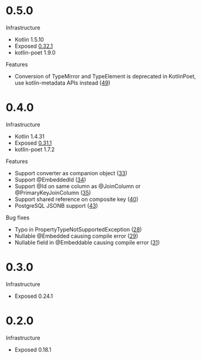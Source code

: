 # 0.5.0
Infrastructure
* Kotlin 1.5.10
* Exposed [0.32.1](https://github.com/JetBrains/Exposed/releases/tag/0.32.1)
* kotlin-poet 1.9.0

Features
* Conversion of TypeMirror and TypeElement is deprecated in KotlinPoet, use kotlin-metadata APIs instead ([49](https://github.com/TouK/krush/issues/49))

# 0.4.0
Infrastructure
* Kotlin 1.4.31
* Exposed [0.31.1](https://github.com/JetBrains/Exposed/releases/tag/0.31.1)
* kotlin-poet 1.7.2

Features
* Support converter as companion object ([33](https://github.com/TouK/krush/issues/33))
* Support @EmbeddedId ([34](https://github.com/TouK/krush/issues/34]))
* Support @Id on same column as @JoinColumn or @PrimaryKeyJoinColumn ([35](https://github.com/TouK/krush/issues/35))
* Support shared reference on composite key ([40](https://github.com/TouK/krush/issues/40))
* PostgreSQL JSONB support ([43](https://github.com/TouK/krush/issues/43))

Bug fixes
* Typo in PropertyTypeNotSupportedException ([28](https://github.com/TouK/krush/issues/27))
* Nullable @Embedded causing compile error ([29](https://github.com/TouK/krush/issues/29))
* Nullable field in @Embeddable causing compile error ([31](https://github.com/TouK/krush/issues/31))


# 0.3.0
Infrastructure
* Exposed 0.24.1

# 0.2.0
Infrastructure
* Exposed 0.18.1
